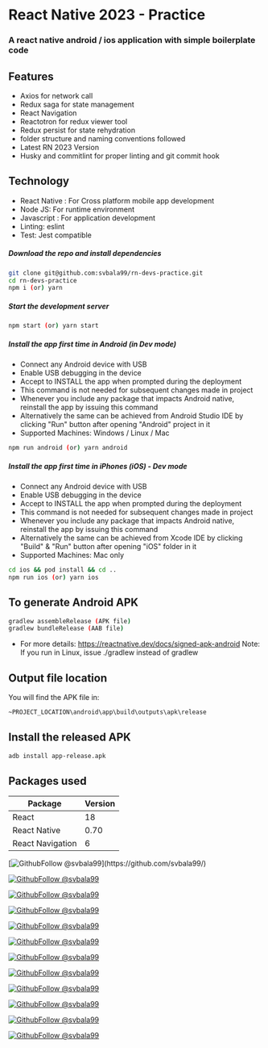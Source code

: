 # React Native 2023 - Practice

### A react native android / ios application with simple boilerplate code

## Features

- Axios for network call
- Redux saga for state management
- React Navigation
- Reactotron for redux viewer tool
- Redux persist for state rehydration
- folder structure and naming conventions followed
- Latest RN 2023 Version
- Husky and commitlint for proper linting and git commit hook

## Technology

- React Native : For Cross platform mobile app development
- Node JS: For runtime environment
- Javascript : For application development
- Linting: eslint
- Test: Jest compatible

##### Download the repo and install dependencies

```sh
git clone git@github.com:svbala99/rn-devs-practice.git
cd rn-devs-practice
npm i (or) yarn
```

##### Start the development server

```sh
npm start (or) yarn start
```

##### Install the app first time in Android (in Dev mode)

- Connect any Android device with USB
- Enable USB debugging in the device
- Accept to INSTALL the app when prompted during the deployment
- This command is not needed for subsequent changes made in project
- Whenever you include any package that impacts Android native, reinstall the app by issuing this command
- Alternatively the same can be achieved from Android Studio IDE by clicking "Run" button after opening "Android" project in it
- Supported Machines: Windows / Linux / Mac

```sh
npm run android (or) yarn android
```

##### Install the app first time in iPhones (iOS) - Dev mode

- Connect any Android device with USB
- Enable USB debugging in the device
- Accept to INSTALL the app when prompted during the deployment
- This command is not needed for subsequent changes made in project
- Whenever you include any package that impacts Android native, reinstall the app by issuing this command
- Alternatively the same can be achieved from Xcode IDE by clicking "Build" & "Run" button after opening "iOS" folder in it
- Supported Machines: Mac only

```sh
cd ios && pod install && cd ..
npm run ios (or) yarn ios
```

## To generate Android APK

```bash
gradlew assembleRelease (APK file)
gradlew bundleRelease (AAB file)
```

- For more details: https://reactnative.dev/docs/signed-apk-android
  Note: If you run in Linux, issue ./gradlew instead of gradlew

## Output file location

You will find the APK file in:

```bash
~PROJECT_LOCATION\android\app\build\outputs\apk\release
```

## Install the released APK

```bash
adb install app-release.apk
```

## Packages used

| Package          | Version |
| ---------------- | ------- |
| React            | 18      |
| React Native     | 0.70    |
| React Navigation | 6       |

[![GithubFollow @svbala99](https://img.shields.io/github/last-commit/svbala99/rn-devs-practice?)](https://github.com/svbala99/)

[![GithubFollow @svbala99](https://img.shields.io/github/license/svbala99/rn-devs-practice?color=blue)](https://github.com/svbala99/)

[![GithubFollow @svbala99](https://img.shields.io/github/languages/count/svbala99/rn-devs-practice?color=orange)](https://github.com/svbala99/)

[![GithubFollow @svbala99](https://img.shields.io/github/languages/top/svbala99/rn-devs-practice?color=blueviolet)](https://github.com/svbala99/)

[![GithubFollow @svbala99](https://img.shields.io/github/search/svbala99/rn-devs-practice/master?color=lightgrey)](https://github.com/svbala99/)

[![GithubFollow @svbala99](https://img.shields.io/github/languages/code-size/svbala99/rn-devs-practice?color=pink)](https://github.com/svbala99/)

[![GithubFollow @svbala99](https://img.shields.io/github/repo-size/svbala99/rn-devs-practice)](https://github.com/svbala99/)

[![GithubFollow @svbala99](https://img.shields.io/github/issues/svbala99/rn-devs-practiceo?color=%2362DBAE%20)](https://github.com/svbala99/)

[![GithubFollow @svbala99](https://img.shields.io/github/followers/svbala99?style=social)](https://github.com/svbala99/)

[![GithubFollow @svbala99](https://img.shields.io/github/commit-activity/m/svbala99/rn-devs-practice?color=%23DB62B2%20)](https://github.com/svbala99/)

[![GithubFollow @svbala99](https://img.shields.io/github/contributors/svbala99/rn-devs-practice)](https://github.com/svbala99/)

[![GithubFollow @svbala99](https://img.shields.io/date/1672824419)](https://github.com/svbala99/)
